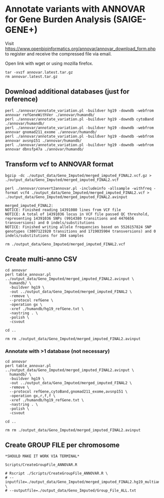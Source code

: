 
# Annotate variants with ANNOVAR for Gene Burden Analysis (SAIGE-GENE+)
Visit https://www.openbioinformatics.org/annovar/annovar_download_form.php to register and receive the compressed file via email.

Open link with wget or using mozilla firefox.
```
tar -xvzf annovar.latest.tar.gz
rm annovar.latest.tar.gz
```
## Download additional databases (just for reference)
```
perl ./annovar/annotate_variation.pl -buildver hg19 -downdb -webfrom annovar refGeneWithVer ./annovar/humandb/
perl ./annovar/annotate_variation.pl -buildver hg19 -downdb cytoBand ./annovar/humandb/
perl ./annovar/annotate_variation.pl -buildver hg19 -downdb -webfrom annovar gnomad211_exome ./annovar/humandb/
perl ./annovar/annotate_variation.pl -buildver hg19 -downdb -webfrom annovar avsnp151 ./annovar/humandb/
perl ./annovar/annotate_variation.pl -buildver hg19 -downdb -webfrom annovar dbnsfp47a ./annovar/humandb/
```
## Transform vcf to ANNOVAR format
```
bgzip -dc ./output_data/Geno_Imputed/merged_imputed_FINAL2.vcf.gz > ./output_data/Geno_Imputed/merged_imputed_FINAL2.vcf

perl ./annovar/convert2annovar.pl -includeinfo -allsample -withfreq -format vcf4 ./output_data/Geno_Imputed/merged_imputed_FINAL2.vcf > ./output_data/Geno_Imputed/merged_imputed_FINAL2.avinput

merged_imputed_FINAL2:
NOTICE: Finished reading 14391080 lines from VCF file
NOTICE: A total of 14391036 locus in VCF file passed QC threshold, representing 14391036 SNPs (9914380 transitions and 4476656 transversions) and 0 indels/substitutions
NOTICE: Finished writing allele frequencies based on 5526157824 SNP genotypes (3807121920 transitions and 1719035904 transversions) and 0 indels/substitutions for 384 samples

rm ./output_data/Geno_Imputed/merged_imputed_FINAL2.vcf
```

## Create multi-anno CSV
```
cd annovar
perl table_annovar.pl ../output_data/Geno_Imputed/merged_imputed_FINAL2.avinput \
  humandb/ \
  -buildver hg19 \
  -out ../output_data/Geno_Imputed/merged_imputed_FINAL2 \
  -remove \
  --protocol refGene \
  -operation gx \
  -xref ./humandb/hg19_refGene.txt \
  -nastring . \
  -polish \
  -csvout

cd .. 

rm rm ./output_data/Geno_Imputed/merged_imputed_FINAL2.avinput
```
### Annotate with >1 database (not necessary)
```
cd annovar
perl table_annovar.pl ../output_data/Geno_Imputed/merged_imputed_FINAL2.avinput \
  humandb/ \
  -buildver hg19 \
  -out ../output_data/Geno_Imputed/merged_imputed_FINAL2 \
  -remove \
  --protocol refGene,cytoBand,gnomad211_exome,avsnp151 \
  -operation gx,r,f,f \
  -xref ./humandb/hg19_refGene.txt \
  -nastring . \
  -polish \
  -csvout

cd .. 

rm rm ./output_data/Geno_Imputed/merged_imputed_FINAL2.avinput
```

## Create GROUP FILE per chromosome
```
*SHOULD MAKE IT WORK VIA TERMINAL*

Scripts/CreateGroupFile_ANNOVAR.R

# Rscript ./Scripts/CreateGroupFile_ANNOVAR.R \
# --inputfile=./output_data/Geno_Imputed/merged_imputed_FINAL2.hg19_multianno.csv \
# --outputfile=./output_data/Geno_Imputed/Group_File_ALL.txt
```
